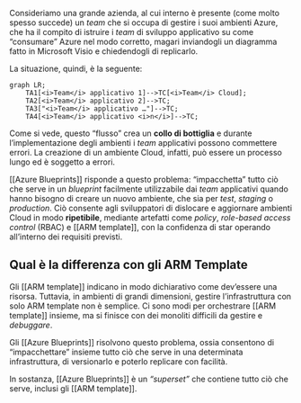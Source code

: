 Consideriamo una grande azienda, al cui interno è presente (come molto spesso succede) un *team* che si occupa di gestire i suoi ambienti Azure, che ha il compito di istruire i *team* di sviluppo applicativo su come “consumare” Azure nel modo corretto, magari inviandogli un diagramma fatto in Microsoft Visio e chiedendogli di replicarlo.

La situazione, quindi, è la seguente:

```mermaid 
graph LR;  
	TA1[<i>Team</i> applicativo 1]-->TC[<i>Team</i> Cloud];  
	TA2[<i>Team</i> applicativo 2]-->TC;
	TA3["<i>Team</i> applicativo …"]-->TC;    
	TA4[<i>Team</i> applicativo <i>n</i>]-->TC;
```

Come si vede, questo “flusso” crea un **collo di bottiglia** e durante l’implementazione degli ambienti i *team* applicativi possono commettere errori. La creazione di un ambiente Cloud, infatti, può essere un processo lungo ed è soggetto a errori.

[[Azure Blueprints]] risponde a questo problema: “impacchetta” tutto ciò che serve in un *blueprint* facilmente utilizzabile dai *team* applicativi quando hanno bisogno di creare un nuovo ambiente, che sia per *test*, *staging* o *production*. Ciò consente agli sviluppatori di dislocare e aggiornare ambienti Cloud in modo **ripetibile**, mediante artefatti come *policy*, *role-based access control* (RBAC) e [[ARM template]], con la confidenza di star operando all’interno dei requisiti previsti.

## Qual è la differenza con gli ARM Template

Gli [[ARM template]] indicano in modo dichiarativo come dev’essere una risorsa. Tuttavia, in ambienti di grandi dimensioni, gestire l’infrastruttura con solo ARM template non è semplice. Ci sono modi per orchestrare [[ARM template]] insieme, ma si finisce con dei monoliti difficili da gestire e *debuggare*.

Gli [[Azure Blueprints]] risolvono questo problema, ossia consentono di “impacchettare” insieme tutto ciò che serve in una determinata infrastruttura, di versionarlo e poterlo replicare con facilità.

In sostanza, [[Azure Blueprints]] è un *“superset”* che contiene tutto ciò che serve, inclusi gli [[ARM template]].
